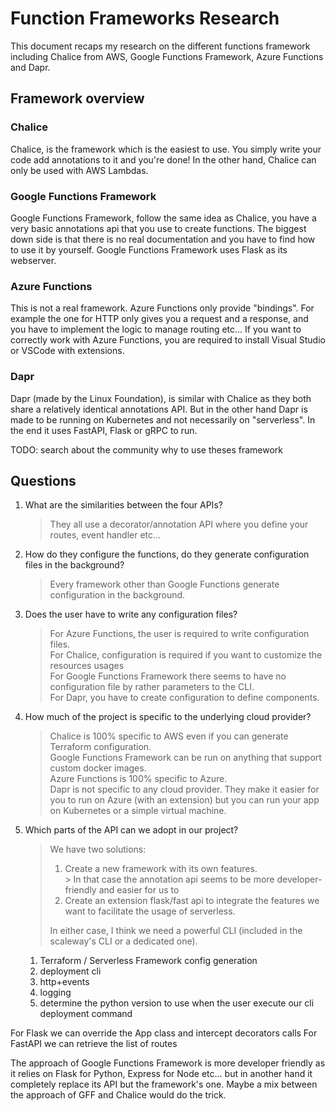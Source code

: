 # Function Frameworks Research

This document recaps my research on the different functions framework including Chalice from AWS, Google Functions
Framework, Azure Functions and Dapr.

## Framework overview

### Chalice

Chalice, is the framework which is the easiest to use. You simply write your code add annotations to it and you're done!
In the other hand, Chalice can only be used with AWS Lambdas.

### Google Functions Framework

Google Functions Framework, follow the same idea as Chalice, you have a very basic annotations api that you use to
create functions. The biggest down side is that there is no real documentation and you have to find how to use it by
yourself.
Google Functions Framework uses Flask as its webserver.

### Azure Functions

This is not a real framework. Azure Functions only provide "bindings". For example the one for HTTP only gives you a
request and a response, and you have to implement the logic to manage routing etc...
If you want to correctly work with Azure Functions, you are required to install Visual Studio or VSCode with extensions.

### Dapr

Dapr (made by the Linux Foundation), is similar with Chalice as they both share a relatively identical annotations API.
But in the other hand Dapr is made to be running on Kubernetes and not necessarily on "serverless". In the end it uses
FastAPI, Flask or gRPC to run.

TODO: search about the community why to use theses framework

## Questions

1. What are the similarities between the four APIs?
   > They all use a decorator/annotation API where you define your routes, event handler etc...

2. How do they configure the functions, do they generate configuration files in the background?
   > Every framework other than Google Functions generate configuration in the background.

3. Does the user have to write any configuration files?
   > For Azure Functions, the user is required to write configuration files.  
   > For Chalice, configuration is required if you want to customize the resources usages  
   > For Google Functions Framework there seems to have no configuration file by rather parameters to the CLI.  
   > For Dapr, you have to create configuration to define components.

4. How much of the project is specific to the underlying cloud provider?
   > Chalice is 100% specific to AWS even if you can generate Terraform configuration.  
   > Google Functions Framework can be run on anything that support custom docker images.  
   > Azure Functions is 100% specific to Azure.  
   > Dapr is not specific to any cloud provider. They make it easier for you to run on Azure (with an extension) but you
   can run your app on Kubernetes or a simple virtual machine.

5. Which parts of the API can we adopt in our project?
   > We have two solutions:
   >
   >    1. Create a new framework with its own features.  
           >       In that case the annotation api seems to be more developer-friendly and easier for us to
   >    2. Create an extension flask/fast api to integrate the features we want to facilitate the usage of serverless.
   >
   > In either case, I think we need a powerful CLI (included in the scaleway's CLI or a dedicated one).

    1. Terraform / Serverless Framework config generation
    2. deployment cli
    3. http+events
    4. logging
    5. determine the python version to use when the user execute our cli deployment command

For Flask we can override the App class and intercept decorators calls
For FastAPI we can retrieve the list of routes

The approach of Google Functions Framework is more developer friendly as it relies on Flask for Python, Express for Node
etc... but in another hand it completely replace its API but the framework's one. Maybe a mix between the approach of
GFF and Chalice would do the trick.
